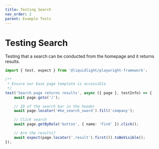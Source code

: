 ```yaml
---
title: Testing Search
nav_order: 2
parent: Example Tests
---
```


# Testing Search

Testing that a search can be conducted from the homepage and it returns results.

```ts
import { test, expect } from '@liquidlight/playwright-framework';

/**
 * Ensure our base page template is accessible
 */
test('Search page returns results', async ({ page }, testInfo) => {
	await page.goto('/');

	// ID of the search bar in the header
	await page.locator('#ke_search_sword').fill('company');

	// Click search
	await page.getByRole('button', { name: 'Find' }).click();

	// Are the results?
	await expect(page.locator('.result').first()).toBeVisible();
});
```
